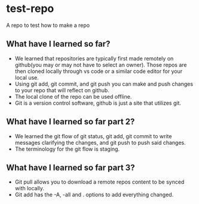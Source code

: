 # test-repo
A repo to test how to make a repo

## What have I learned so far?

 - We learned that repositories are typically first made remotely on github(you may or may not have to select an owner). Those repos are then cloned locally through vs code or a similar code editor for your local use.
 - Using git add, git commit, and git push you can make and push changes to your repo that will reflect on github.
 - The local clone of the repo can be used offline.
 - Git is a version control software, github is just a site that utilizes git.

## What have I learned so far part 2?

 - We learned the git flow of git status, git add, git commit to write messages clarifying the changes, and git push to push said changes.
 - The terminology for the git flow is staging.

## What have I learned so far part 3?

 - Git pull allows you to download a remote repos content to be synced with locally.
 - Git add has the -A, -all and . options to add everything changed.

